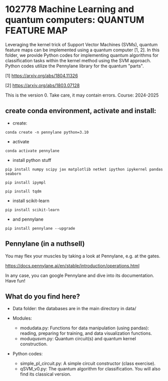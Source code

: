 # 102778 Machine Learning and quantum computers: QUANTUM FEATURE MAP 

Leveraging the kernel trick of Support Vector Machines (SVMs), quantum feature maps can be implemented using a quantum computer [1, 2]. In this folder, we provide Python codes for implementing quantum algorithms for classification tasks within the kernel method using the SVM approach. Python codes utilize the Pennylane library for the quantum "parts".

[1] https://arxiv.org/abs/1804.11326

[2] https://arxiv.org/abs/1803.07128

This is the version 0.  Take care, it may contain errors. 
Course: 2024-2025 

## create conda environment,  activate and install:

* create:
```
conda create -n pennylane python=3.10
```

* activate
```
conda activate pennylane
```
* install python stuff
```
pip install numpy scipy jax matplotlib netket ipython ipykernel pandas seaborn

pip install ipympl

pip install tqdm
```
* install scikit-learn 
```
pip install scikit-learn
```
* and pennylane
```
pip install pennylane --upgrade
```
## Pennylane (in a nuthsell)

You may flex your muscles by taking a look at Pennylane, e.g. at the gates.

https://docs.pennylane.ai/en/stable/introduction/operations.html

In any case, you can google Pennylane and dive into its documentation. Have fun!





## What do you find here?

* Data folder:   the databases are in the main directory in data/


* Modules:

    - modudata.py: Functions for data manipulation (using pandas): reading, preparing for training, and data visualization functions.
    - moduqusvm.py: Quantum circuit(s) and quantum kernel construction.

* Python codes:

    - simple_pl_circuit.py: A simple circuit constructor (class exercise).
    - qSVM_v0.py: The quantum algorithm for classification. You will also find its classical version.


